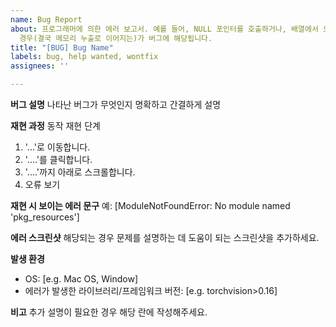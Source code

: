 ```yaml
---
name: Bug Report
about: 프로그래머에 의한 에러 보고서. 예를 들어, NULL 포인터를 호출하거나, 배열에서 오버플로우가 발생하거나, 할당된 메모리를 지우지 않은
  경우(결국 메모리 누출로 이어지는)가 버그에 해당됩니다.
title: "[BUG] Bug Name"
labels: bug, help wanted, wontfix
assignees: ''

---
```


**버그 설명**
나타난 버그가 무엇인지 명확하고 간결하게 설명

**재현 과정**
동작 재현 단계
1. '...'로 이동합니다.
2. '....'를 클릭합니다.
3. '....'까지 아래로 스크롤합니다.
4. 오류 보기

**재현 시 보이는 에러 문구**
예: [ModuleNotFoundError: No module named 'pkg_resources']

**에러 스크린샷**
해당되는 경우 문제를 설명하는 데 도움이 되는 스크린샷을 추가하세요.

**발생 환경**
 - OS: [e.g. Mac OS, Window]
 - 에러가 발생한 라이브러리/프레임워크 버전: [e.g. torchvision>0.16]

**비고**
추가 설명이 필요한 경우 해당 란에 작성해주세요.
